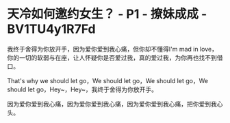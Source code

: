 # 天冷如何邀约女生？ - P1 - 撩妹成成 - BV1TU4y1R7Fd

我终于舍得为你放开手，因为爱你爱到我心痛，但你却不懂得I'm mad in love，你的一切的软弱与在座，让人怀疑你是否爱过我，真的爱过我，为你再也找不到借口。

That's why we should let go，We should let go，We should let go，We should let go，Hey~，Hey~，我终于舍得为你放开手。

因为爱你爱到我心痛，因为爱你爱到我心痛，因为爱你爱到我心痛，把你爱到我心头。